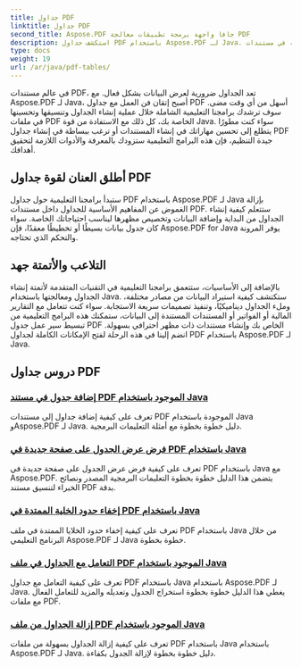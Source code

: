 ```yaml
---
title: جداول PDF
linktitle: جداول PDF
second_title: Aspose.PDF جافا واجهة برمجة تطبيقات معالجة PDF
description: استكشف جداول PDF باستخدام Aspose.PDF لـ Java. قم بإنشاء الجداول ومعالجتها بسهولة في مستندات PDF الخاصة بك.
type: docs
weight: 19
url: /ar/java/pdf-tables/
---
```


في عالم مستندات PDF، تعد الجداول ضرورية لعرض البيانات بشكل فعال. مع Aspose.PDF لـ Java، أصبح إتقان فن العمل مع جداول PDF أسهل من أي وقت مضى. سوف ترشدك برامجنا التعليمية الشاملة خلال عملية إنشاء الجداول وتنسيقها وتحسينها في ملفات PDF الخاصة بك، كل ذلك مع الاستفادة من قوة Java. سواء كنت مطورًا يتطلع إلى تحسين مهاراتك في إنشاء المستندات أو ترغب ببساطة في إنشاء جداول PDF جيدة التنظيم، فإن هذه البرامج التعليمية ستزودك بالمعرفة والأدوات اللازمة لتحقيق أهدافك.

## أطلق العنان لقوة جداول PDF

ستبدأ برامجنا التعليمية حول جداول PDF باستخدام Aspose.PDF لـ Java بإزالة الغموض عن المفاهيم الأساسية للجداول داخل مستندات PDF. ستتعلم كيفية إنشاء الجداول من البداية وإضافة البيانات وتخصيص مظهرها ليناسب احتياجاتك الخاصة. سواء كان جدول بيانات بسيطًا أو تخطيطًا معقدًا، فإن Aspose.PDF for Java يوفر المرونة والتحكم الذي تحتاجه.

## التلاعب والأتمتة جهد

بالإضافة إلى الأساسيات، ستتعمق برامجنا التعليمية في التقنيات المتقدمة لأتمتة إنشاء الجداول ومعالجتها باستخدام Java. ستكتشف كيفية استيراد البيانات من مصادر مختلفة، وملء الجداول ديناميكيًا، وتنفيذ تصميمات سريعة الاستجابة. سواء كنت تتعامل مع التقارير المالية أو الفواتير أو المستندات المستندة إلى البيانات، ستمكنك هذه البرامج التعليمية من تبسيط سير عمل جدول PDF الخاص بك وإنشاء مستندات ذات مظهر احترافي بسهولة. انضم إلينا في هذه الرحلة لفتح الإمكانات الكاملة لجداول PDF باستخدام Aspose.PDF لـ Java.

## دروس جداول PDF
### [إضافة جدول في مستند PDF الموجود باستخدام Java](./add-table-in-existing-pdf-document-using-java/)
تعرف على كيفية إضافة جداول إلى مستندات PDF الموجودة باستخدام Java وAspose.PDF لـ Java. دليل خطوة بخطوة مع أمثلة التعليمات البرمجية.
### [فرض عرض الجدول على صفحة جديدة في PDF باستخدام Java](./force-table-rendering-on-new-page-in-pdf-using-java/)
تعرف على كيفية فرض عرض الجدول على صفحة جديدة في PDF باستخدام Java مع Aspose.PDF. يتضمن هذا الدليل خطوة بخطوة التعليمات البرمجية المصدر ونصائح الخبراء لتنسيق مستند PDF بدقة.
### [إخفاء حدود الخلية الممتدة في PDF باستخدام Java](./hide-spanned-cell-border-in-pdf-using-java/)
تعرف على كيفية إخفاء حدود الخلايا الممتدة في ملف PDF باستخدام Java من خلال البرنامج التعليمي Aspose.PDF لـ Java خطوة بخطوة.
### [التعامل مع الجداول في ملف PDF الموجود باستخدام Java](./manipulate-tables-in-existing-pdf-using-java/)
تعرف على كيفية التعامل مع جداول PDF باستخدام Java باستخدام Aspose.PDF لـ Java. يغطي هذا الدليل خطوة بخطوة استخراج الجدول وتعديله والمزيد للتعامل الفعال مع ملفات PDF.
### [إزالة الجداول من ملف PDF الموجود باستخدام Java](./remove-tables-from-existing-pdf-using-java/)
تعرف على كيفية إزالة الجداول بسهولة من ملفات PDF باستخدام Java باستخدام Aspose.PDF لـ Java. دليل خطوة بخطوة لإزالة الجدول بكفاءة.